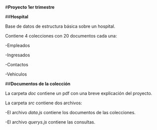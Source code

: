 #**Proyecto 1er trimestre**

##**Hospital**

Base de datos de estructura básica sobre un hospital.

Contiene 4 colecciones con 20 documentos cada una:


-Empleados

-Ingresados

-Contactos

-Vehiculos



##**Documentos de la colección**

La carpeta *doc* contiene un pdf con una breve explicación del proyecto.


La carpeta *src* contiene dos archivos:

-El archivo *data.js* contiene los documentos de las colecciones.

-El archivo *querys.js* contiene las consultas.

